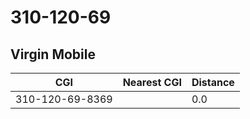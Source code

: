 # 310-120-69
## Virgin Mobile


| CGI | Nearest CGI | Distance |
|-----|-------------|----------|
| 310-120-69-8369 |  | 0.0 |
